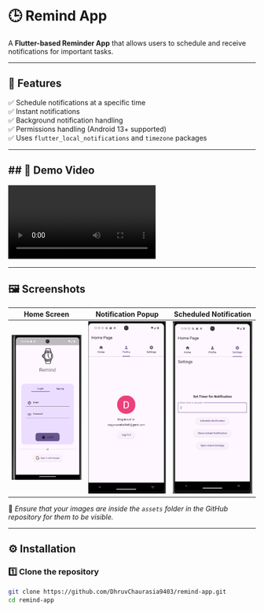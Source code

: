 # 🕒 Remind App

A **Flutter-based Reminder App** that allows users to schedule and receive notifications for important tasks.

---

## 📌 Features
✅ Schedule notifications at a specific time  
✅ Instant notifications  
✅ Background notification handling  
✅ Permissions handling (Android 13+ supported)  
✅ Uses `flutter_local_notifications` and `timezone` packages

---

## ## 🎥 Demo Video
![Demo](assets/video.mp4)


---

## 🖼️ Screenshots

| Home Screen             | Notification Popup       | Scheduled Notification       |
|-------------------------|--------------------------|------------------------------|
| ![Home](assets/ssA.png) | ![Popup](assets/ssP.png) | ![Scheduled](assets/ssS.png) |

📌 *Ensure that your images are inside the `assets` folder in the GitHub repository for them to be visible.*

---

## ⚙️ Installation

### 1️⃣ Clone the repository
```bash
git clone https://github.com/DhruvChaurasia9403/remind-app.git
cd remind-app
